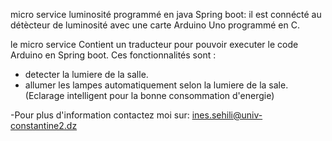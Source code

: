 micro service luminosité programmé en java Spring boot:
il est connécté au détècteur de luminosité avec une carte Arduino Uno programmé en C.

le micro service Contient un traducteur pour pouvoir executer le code Arduino en Spring boot.
Ces fonctionnalités sont :
- detecter la lumiere de la salle.
- allumer les lampes automatiquement selon la lumiere de la sale.(Eclarage intelligent pour la bonne consommation d'energie)


-Pour plus d'information contactez moi sur: ines.sehili@univ-constantine2.dz

